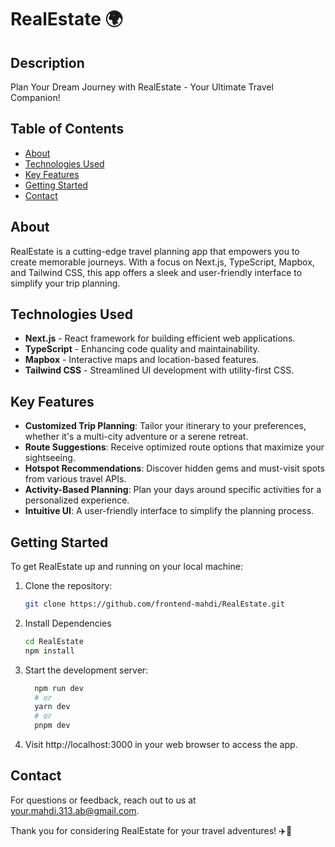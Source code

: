 # RealEstate 🌍

## Description

Plan Your Dream Journey with RealEstate - Your Ultimate Travel Companion!

## Table of Contents

- [About](#about)
- [Technologies Used](#technologies-used)
- [Key Features](#key-features)
- [Getting Started](#getting-started)
- [Contact](#contact)

## About

RealEstate is a cutting-edge travel planning app that empowers you to create memorable journeys. With a focus on Next.js, TypeScript, Mapbox, and Tailwind CSS, this app offers a sleek and user-friendly interface to simplify your trip planning.

## Technologies Used

- **Next.js** - React framework for building efficient web applications.
- **TypeScript** - Enhancing code quality and maintainability.
- **Mapbox** - Interactive maps and location-based features.
- **Tailwind CSS** - Streamlined UI development with utility-first CSS.

## Key Features

- **Customized Trip Planning**: Tailor your itinerary to your preferences, whether it's a multi-city adventure or a serene retreat.
- **Route Suggestions**: Receive optimized route options that maximize your sightseeing.
- **Hotspot Recommendations**: Discover hidden gems and must-visit spots from various travel APIs.
- **Activity-Based Planning**: Plan your days around specific activities for a personalized experience.
- **Intuitive UI**: A user-friendly interface to simplify the planning process.

## Getting Started

To get RealEstate up and running on your local machine:

1. Clone the repository:

   ```sh
   git clone https://github.com/frontend-mahdi/RealEstate.git

   ```

2. Install Dependencies

   ```sh
   cd RealEstate
   npm install

   ```

3. Start the development server:

   ```sh
     npm run dev
     # or
     yarn dev
     # or
     pnpm dev

   ```

4. Visit http://localhost:3000 in your web browser to access the app.

## Contact

For questions or feedback, reach out to us at your.mahdi.313.ab@gmail.com.

Thank you for considering RealEstate for your travel adventures! ✈️🌴
